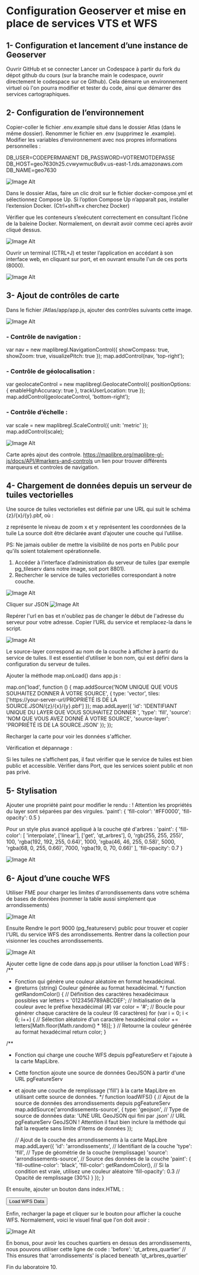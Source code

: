 # Configuration Geoserver et mise en place de services VTS et WFS
## 1- Configuration et lancement d’une instance de Geoserver

Ouvrir GitHub et se connecter
Lancer un Codespace à partir du fork du dépot github du cours (sur la branche main le codespace, ouvrir directement le codespace sur ce Github).
Cela démarre un environnement virtuel où l'on pourra modifier et tester du code, ainsi que démarrer des services cartographiques.

## 2- Configuration de l’environnement

Copier-coller le fichier .env.example situé dans le dossier Atlas (dans le même dossier).
Renommer le fichier en .env (supprimez le .example).
Modifier les variables d’environnement avec nos propres informations personnelles :

DB_USER=CODEPERMANENT
DB_PASSWORD=VOTREMOTDEPASSE
DB_HOST=geo7630h25.cvwywmuc8u6v.us-east-1.rds.amazonaws.com
DB_NAME=geo7630

![Image Alt](https://github.com/Lorry139/geo7630h25/blob/0688b0cf976607345a6641372f250cc7f958c944/Laboratoire%2010/Capture%20d%E2%80%99%C3%A9cran%202025-03-18%20204240.png)

Dans le dossier Atlas, faire un clic droit sur le fichier docker-compose.yml et sélectionnez Compose Up.
Si l’option Compose Up n’apparaît pas, installer l’extension Docker. (Ctrl+shift+x cherchez Docker)

Vérifier que les conteneurs s’exécutent correctement en consultant l’icône de la baleine Docker.
Normalement, on devrait avoir comme ceci après avoir cliqué dessus.

![Image Alt](https://github.com/Lorry139/geo7630h25/blob/0688b0cf976607345a6641372f250cc7f958c944/Laboratoire%2010/Capture%20d%E2%80%99%C3%A9cran%202025-03-18%20204531.png)

Ouvrir un terminal (CTRL+J) et tester l’application en accédant à son interface web, en cliquant sur port, et en ouvrant ensuite l'un de ces ports (8000).

![Image Alt](https://github.com/Lorry139/geo7630h25/blob/0688b0cf976607345a6641372f250cc7f958c944/Laboratoire%2010/Capture%20d%E2%80%99%C3%A9cran%202025-03-18%20204629.png)

## 3- Ajout de contrôles de carte
Dans le fichier /Atlas/app/app.js, ajouter des contrôles suivants cette image.

![Image Alt](https://github.com/Lorry139/geo7630h25/blob/0688b0cf976607345a6641372f250cc7f958c944/Laboratoire%2010/Capture%20d%E2%80%99%C3%A9cran%202025-03-18%20204916.png)

### - Contrôle de navigation : 

var nav = new maplibregl.NavigationControl({
    showCompass: true,
    showZoom: true,
    visualizePitch: true
});
map.addControl(nav, 'top-right');

### - Contrôle de géolocalisation : 

var geolocateControl = new maplibregl.GeolocateControl({
    positionOptions: { enableHighAccuracy: true },
    trackUserLocation: true
});
map.addControl(geolocateControl, 'bottom-right');

### - Contrôle d’échelle :

var scale = new maplibregl.ScaleControl({ unit: 'metric' });
map.addControl(scale);

![Image Alt](https://github.com/Lorry139/geo7630h25/blob/0688b0cf976607345a6641372f250cc7f958c944/Laboratoire%2010/Capture%20d%E2%80%99%C3%A9cran%202025-03-18%20205528.png)

Carte après ajout des controle.
https://maplibre.org/maplibre-gl-js/docs/API/#markers-and-controls un lien pour trouver différents marqueurs et controles de navigation.

## 4- Chargement de données depuis un serveur de tuiles vectorielles
Une source de tuiles vectorielles est définie par une URL qui suit le schéma {z}/{x}/{y}.pbf, où :

z représente le niveau de zoom
x et y représentent les coordonnées de la tuile
La source doit être déclarée avant d’ajouter une couche qui l’utilise.

PS: Ne jamais oublier de mettre la visibilité de nos ports en Public pour qu'ils soient totalement opérationnelle.

1. Accéder à l’interface d’administration du serveur de tuiles (par exemple pg_tileserv dans notre image, soit port 8801).
2. Rechercher le service de tuiles vectorielles correspondant à notre couche.

![Image Alt](https://github.com/Lorry139/geo7630h25/blob/0688b0cf976607345a6641372f250cc7f958c944/Laboratoire%2010/Capture%20d%E2%80%99%C3%A9cran%202025-03-18%20205754.png)

Cliquer sur JSON
![Image Alt](https://github.com/Captain-Oski/GEO7630_H25/raw/main/Laboratoires/Semaine%2010/image.png)

Repérer l'url en bas et n'oubliez pas de changer le début de l'adresse du serveur pour votre adresse.
Copier l’URL du service et remplacez-la dans le script.

![Image Alt](https://github.com/Lorry139/geo7630h25/blob/52ab4cf24fe1887d783112e6fa3aafa31ce46943/Laboratoire%2010/Capture%20d%E2%80%99%C3%A9cran%202025-03-18%20210212.png)

Le source-layer correspond au nom de la couche à afficher à partir du service de tuiles. Il est essentiel d’utiliser le bon nom, qui est défini dans la configuration du serveur de tuiles.

Ajouter la méthode map.onLoad() dans app.js :

map.on('load', function () {
    map.addSource('NOM UNIQUE QUE VOUS SOUHAITEZ DONNER À VOTRE SOURCE', {
        type: 'vector',
        tiles: ['https://your-server-url/PROPRIÉTÉ IS DE LA SOURCE.JSON/{z}/{x}/{y}.pbf']
    });
    map.addLayer({
        'id': 'IDENTIFIANT UNIQUE DU LAYER QUE VOUS SOUHAITEZ DONNER ',
        'type': 'fill',
        'source': 'NOM QUE VOUS AVEZ DONNÉ À VOTRE SOURCE',
        'source-layer': 'PROPRIÉTÉ IS DE LA SOURCE.JSON'
    });
});

Recharger la carte pour voir les données s'afficher.

Vérification et dépannage :

Si les tuiles ne s’affichent pas, il faut vérifier que le service de tuiles est bien public et accessible.
Vérifier dans Port, que les services soient public et non pas privé.

## 5- Stylisation
Ajouter une propriété paint pour modifier le rendu : ! Attention les propriétés du layer sont séparées par des virgules.
'paint': {
    'fill-color': '#FF0000',
    'fill-opacity': 0.5
}

Pour un style plus avancé appliqué à la couche qté d'arbres :
'paint': {
    'fill-color': [
        'interpolate',
        ['linear'],
        ['get', 'qt_arbres'],
        0, 'rgb(255, 255, 255)',
        100, 'rgba(192, 192, 255, 0.64)',
        1000, 'rgba(46, 46, 255, 0.58)',
        5000, 'rgba(68, 0, 255, 0.66)',
        7000, 'rgba(19, 0, 70, 0.66)'
    ],
    'fill-opacity': 0.7
}

![Image Alt](https://github.com/Lorry139/geo7630h25/blob/b17402e2507162d85466aac6324b0d89bda2f1c2/Laboratoire%2010/Capture%20d%E2%80%99%C3%A9cran%202025-03-18%20210650.png)

## 6- Ajout d’une couche WFS

Utiliser FME pour charger les limites d'arrondissements dans votre schéma de bases de données (nommer la table aussi simplement que arrondissements)

![Image Alt](https://github.com/Lorry139/geo7630h25/blob/b17402e2507162d85466aac6324b0d89bda2f1c2/Laboratoire%2010/Capture%20d%E2%80%99%C3%A9cran%202025-03-18%20212233.png)

Ensuite
Rendre le port 9000 (pg_featureserv) public pour trouver et copier l'URL du service WFS des arrondissements.
Rentrer dans la collection pour visionner les couches arrondissements.

![Image Alt](https://github.com/Lorry139/geo7630h25/blob/b17402e2507162d85466aac6324b0d89bda2f1c2/Laboratoire%2010/Capture%20d%E2%80%99%C3%A9cran%202025-03-18%20212552.png)

Ajouter cette ligne de code dans app.js pour utiliser la fonction Load WFS :
/**
 * Fonction qui génère une couleur aléatoire en format hexadécimal.
 * @returns {string} Couleur générée au format hexadécimal.
 */
function getRandomColor() {
    // Définition des caractères hexadécimaux possibles
    var letters = '0123456789ABCDEF';
    // Initialisation de la couleur avec le préfixe hexadécimal (#)
    var color = '#';
    // Boucle pour générer chaque caractère de la couleur (6 caractères)
    for (var i = 0; i < 6; i++) {
        // Sélection aléatoire d'un caractère hexadécimal
        color += letters[Math.floor(Math.random() * 16)];
    }
    // Retourne la couleur générée au format hexadécimal
    return color;
}

/**
 * Fonction qui charge une couche WFS depuis pgFeatureServ et l'ajoute à la carte MapLibre.
 * Cette fonction ajoute une source de données GeoJSON à partir d'une URL pgFeatureServ
 * et ajoute une couche de remplissage ('fill') à la carte MapLibre en utilisant cette source de données.
 */
function loadWFS() {
    // Ajout de la source de données des arrondissements depuis pgFeatureServ
    map.addSource('arrondissements-source', {
        type: 'geojson', // Type de source de données
        data: 'UNE URL GeoJSON qui fini par .json' // URL pgFeatureServ GeoJSON ! Attention il faut bien inclure la méthode qui fait la requete sans limite d'items de données
    });

    // Ajout de la couche des arrondissements à la carte MapLibre
    map.addLayer({
        'id': 'arrondissements', // Identifiant de la couche
        'type': 'fill', // Type de géométrie de la couche (remplissage)
        'source': 'arrondissements-source', // Source des données de la couche
        'paint': {
            'fill-outline-color': 'black',
            'fill-color': getRandomColor(), // Si la condition est vraie, utilisez une couleur aléatoire
            'fill-opacity': 0.3 // Opacité de remplissage (30%)
        }
    });
}

Et ensuite, ajouter un bouton dans index.HTML :
<div class='map-overlay top' >
<button type="button" class="btn btn-primary" onclick="loadWFS()">Load WFS Data</button>
</div>

Enfin, recharger la page et cliquer sur le bouton pour afficher la couche WFS.
Normalement, voici le visuel final que l'on doit avoir :

![Image Alt](https://github.com/Lorry139/geo7630h25/blob/b17402e2507162d85466aac6324b0d89bda2f1c2/Laboratoire%2010/Capture%20d%E2%80%99%C3%A9cran%202025-03-18%20214917.png)

En bonus, pour avoir les couches quartiers en dessus des arrondissements, nous pouvons utiliser cette ligne de code :
'before': 'qt_arbres_quartier' // This ensures that 'arrondissements' is placed beneath 'qt_arbres_quartier'


Fin du laboratoire 10.
